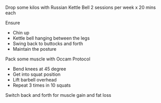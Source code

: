 Drop some kilos with Russian Kettle Bell
2 sessions per week x 20 mins each 

Ensure 
- Chin up 
- Kettle bell hanging between the legs 
- Swing back to buttocks and forth
- Maintain the posture

Pack some muscle with Occam Protocol
- Bend knees at 45 degree 
- Get into squat position
- Lift barbell overhead
- Repeat 3 times in 10 squats

Switch back and forth for muscle gain and fat loss